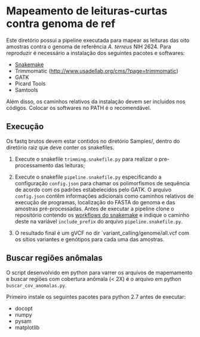 # Mapeamento de leituras-curtas contra genoma de ref

Este diretório possui a pipeline executada para mapear as leituras das oito amostras contra o genoma de referência _A. terreus_ NIH 2624. Para reproduzir é necessário a instalação dos seguintes pacotes e softwares:

- [Snakemake](https://bitbucket.org/snakemake/snakemake/wiki/Home)
- Trimmomatic (http://www.usadellab.org/cms/?page=trimmomatic)
- GATK
- Picard Tools
- Samtools

Além disso, os caminhos relativos da instalação devem ser incluidos nos códigos. Colocar os softwares no PATH é o recomendável.

## Execução

Os fastq brutos devem estar contidos no diretório Samples/, dentro do diretório raiz que deve conter os snakefiles.

1) Execute o snakefile `trimming.snakefile.py` para realizar o pre-processamento das leituras;

2) Execute o snakefile `pipeline.snakefile.py` especificando a configuração `config.json` para chamar os polimorfismos de sequência de acordo com os padrões estabelecidos pelo GATK. O arquivo `config.json` contêm informações adicionais como caminhos relativos de execução de programas, localização do FASTA do genoma e das amostras pré-processadas. Antes de executar a pipeline clone o repositório contendo os [workflows do snakemake](https://bitbucket.org/johanneskoester/snakemake-workflows) e indique o caminho deste na variável `include_prefix` do arquivo `pipeline.snakefile.py`.

3) O resultado final é um gVCF no dir `variant_calling/genome/all.vcf com os sítios variantes e genótipos para cada uma das amostras.

## Buscar regiões anômalas

O script desenvolvido em python para varrer os arquivos de mapemamento e buscar regiões com cobertura anômala (< 2X) é o arquivo em python `buscar_cov_anomalas.py`.

Primeiro instale os seguintes pacotes para python 2.7 antes de executar:

- docopt
- numpy
- pysam
- matplotlib

